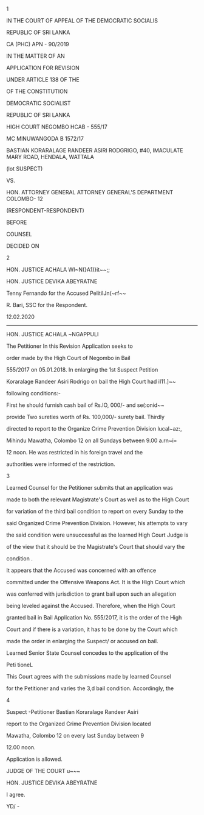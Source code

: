 1

IN THE COURT OF APPEAL OF THE DEMOCRATIC SOCIALIS

REPUBLIC OF SRI LANKA

CA (PHC) APN - 90/2019

IN THE MATTER OF AN

APPLICATION FOR REVISION

UNDER ARTICLE 138 OF THE

OF THE CONSTITUTION

DEMOCRATIC SOCIALIST

REPUBLIC OF SRI LANKA

HIGH COURT NEGOMBO HCAB - 555/17

MC MlNUWANGODA B 1572/17

BASTIAN KORARALAGE RANDEER ASIRI RODGRIGO, #40, IMACULATE MARY ROAD, HENDALA, WATTALA

(lot SUSPECT)

VS.

HON. ATTORNEY GENERAL ATTORNEY GENERAL'S DEPARTMENT COLOMBO- 12

(RESPONDENT-RESPONDENT)

BEFORE

COUNSEL

DECIDED ON

2

HON. JUSTICE ACHALA WI~N(}A1)}it~~;;

HON. JUSTICE DEVIKA ABEYRATNE

Tenny Fernando for the Accused PelitiIJn(~rf~~

R. Bari, SSC for the Respondent.

12.02.2020

***

HON. JUSTICE ACHALA ~NGAPPULI

The Petitioner In this Revision Application seeks to

order made by the High Court of Negombo in Bail

555/2017 on 05.01.2018. In enlarging the 1st Suspect Petition

Koraralage Randeer Asiri Rodrigo on bail the High Court had iI11.]~~

following conditions:-

First he should furnish cash bail of Rs.lO, 000/- and se(:onid~~

provide Two sureties worth of Rs. 100,000/- surety bail. Thirdly

directed to report to the Organize Crime Prevention Division lucal~az:,

Mihindu Mawatha, Colombo 12 on all Sundays between 9.00 a.rn~i=

12 noon. He was restricted in his foreign travel and the

authorities were informed of the restriction.

3

Learned Counsel for the Petitioner submits that an application was

made to both the relevant Magistrate's Court as well as to the High Court

for variation of the third bail condition to report on every Sunday to the

said Organized Crime Prevention Division. However, his attempts to vary

the said condition were unsuccessful as the learned High Court Judge is

of the view that it should be the Magistrate's Court that should vary the

condition .

It appears that the Accused was concerned with an offence

committed under the Offensive Weapons Act. It is the High Court which

was conferred with jurisdiction to grant bail upon such an allegation

being leveled against the Accused. Therefore, when the High Court

granted bail in Bail Application No. 555/2017, it is the order of the High

Court and if there is a variation, it has to be done by the Court which

made the order in enlarging the Suspect/ or accused on bail.

Learned Senior State Counsel concedes to the application of the

Peti tioneL

This Court agrees with the submissions made by learned Counsel

for the Petitioner and varies the 3,d bail condition. Accordingly, the

4

Suspect -Petitioner Bastian Koraralage Randeer Asiri

report to the Organized Crime Prevention Division located

Mawatha, Colombo 12 on every last Sunday between 9

12.00 noon.

Application is allowed.

JUDGE OF THE COURT u~~~

HON. JUSTICE DEVIKA ABEYRATNE

I agree.

YD/ -